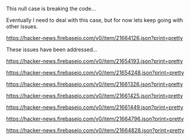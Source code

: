 
This null case is breaking the code...

Eventually I need to deal with this case,
but for now lets keep going with other
issues.

https://hacker-news.firebaseio.com/v0/item/21664126.json?print=pretty



These issues have been addressed...

https://hacker-news.firebaseio.com/v0/item/21654193.json?print=pretty

https://hacker-news.firebaseio.com/v0/item/21654248.json?print=pretty

https://hacker-news.firebaseio.com/v0/item/21661326.json?print=pretty

https://hacker-news.firebaseio.com/v0/item/21661425.json?print=pretty

https://hacker-news.firebaseio.com/v0/item/21661449.json?print=pretty

https://hacker-news.firebaseio.com/v0/item/21664796.json?print=pretty

https://hacker-news.firebaseio.com/v0/item/21664828.json?print=pretty
